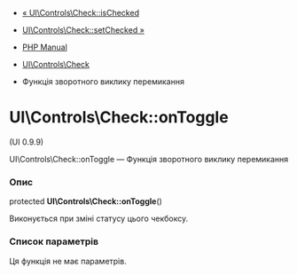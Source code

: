 - [« UI\Controls\Check::isChecked](ui-controls-check.ischecked.md)
- [UI\Controls\Check::setChecked »](ui-controls-check.setchecked.md)

- [PHP Manual](index.md)
- [UI\Controls\Check](class.ui-controls-check.md)
- Функція зворотного виклику перемикання

# UI\Controls\Check::onToggle

(UI 0.9.9)

UI\Controls\Check::onToggle — Функція зворотного виклику перемикання

### Опис

protected **UI\Controls\Check::onToggle**()

Виконується при зміні статусу цього чекбоксу.

### Список параметрів

Ця функція не має параметрів.
